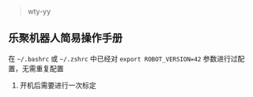 > wty-yy
## 乐聚机器人简易操作手册
在 `~/.bashrc` 或 `~/.zshrc` 中已经对 `export ROBOT_VERSION=42` 参数进行过配置，无需重复配置

1. 开机后需要进行一次标定



